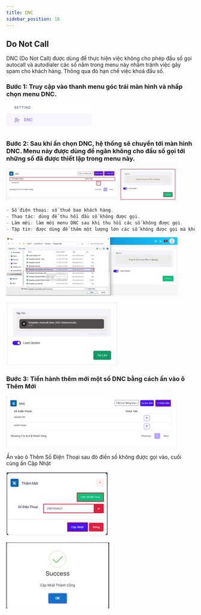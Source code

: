 ```yaml
---
title: DNC
sidebar_position: 16
---
```


## Do Not Call
DNC (Do Not Call) được dùng để thực hiện việc không cho phép đầu số gọi autocall và autodialer các số nằm trong menu này nhằm tránh việc gây spam cho khách hàng. Thông qua đó hạn chế việc khoá đầu số.

### Bước 1: Truy cập vào thanh menu góc trái màn hình và nhấp chọn menu DNC.
![PITEL](./img/dnc1.png)

### Bước 2: Sau khi ấn chọn DNC, hệ thống sẽ chuyển tới màn hình DNC. Menu này được dùng để ngăn không cho đầu số gọi tới những số đã được thiết lập trong menu này.
![PITEL](./img/dnc2.png)

```jsx title="Giải thích thông số"
- Số điện thoại: số thuê bao khách hàng.
- Thao tác: dùng để thu hồi đầu số không được gọi.
- Làm mới: làm mới menu DNC sau khi thu hồi các số không được gọi.
- Tập tin: được dùng để thêm một lượng lớn các số không được gọi mà không cần phải thêm từng số thủ công. Sau khi đã tải tệp lên tiến hành ấn Tải Lên.
```

![PITEL](./img/dnc3.png)

![PITEL](./img/dnc4.png)

### Bước 3: Tiến hành thêm mới một số DNC bằng cách ấn vào ô Thêm Mới
![PITEL](./img/dnc5.png)

Ấn vào ô Thêm Số Điện Thoại sau đó điền số không được gọi vào, cuối cùng ấn Cập Nhật

![PITEL](./img/dnc6.png)

![PITEL](./img/dnc7.png)